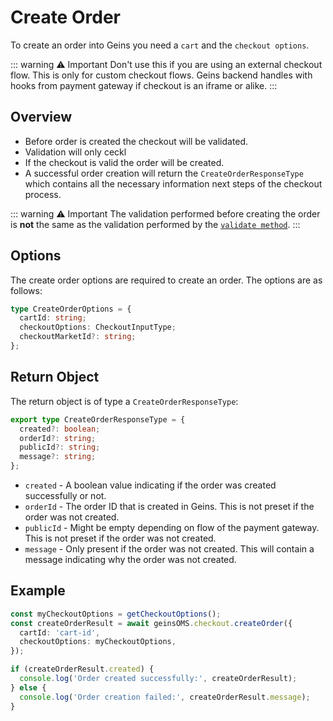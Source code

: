 # Create Order

To create an order into Geins you need a `cart` and the `checkout options`.

::: warning :warning: Important
Don't use this if you are using an external checkout flow. This is only for custom checkout flows. Geins backend handles with hooks from payment gateway if checkout is an iframe or alike.
:::

## Overview

- Before order is created the checkout will be validated.
- Validation will only ceckl
- If the checkout is valid the order will be created.
- A successful order creation will return the `CreateOrderResponseType` which contains all the necessary information next steps of the checkout process.

::: warning :warning: Important
The validation performed before creating the order is **not** the same as the validation performed by the [`validate method`](validate.md).
:::

## Options

The create order options are required to create an order. The options are as follows:

```typescript [@geins/types]
type CreateOrderOptions = {
  cartId: string;
  checkoutOptions: CheckoutInputType;
  checkoutMarketId?: string;
};
```

## Return Object

The return object is of type a `CreateOrderResponseType`:

```typescript [@geins/types]
export type CreateOrderResponseType = {
  created?: boolean;
  orderId?: string;
  publicId?: string;
  message?: string;
};
```

- `created` - A boolean value indicating if the order was created successfully or not.
- `orderId` - The order ID that is created in Geins. This is not preset if the order was not created.
- `publicId` - Might be empty depending on flow of the payment gateway. This is not preset if the order was not created.
- `message` - Only present if the order was not created. This will contain a message indicating why the order was not created.

## Example

```typescript
const myCheckoutOptions = getCheckoutOptions();
const createOrderResult = await geinsOMS.checkout.createOrder({
  cartId: 'cart-id',
  checkoutOptions: myCheckoutOptions,
});

if (createOrderResult.created) {
  console.log('Order created successfully:', createOrderResult);
} else {
  console.log('Order creation failed:', createOrderResult.message);
}
```
